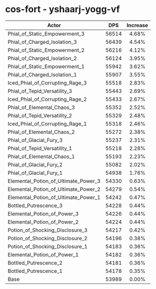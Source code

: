 # cos-fort - yshaarj-yogg-vf
| Actor | DPS | Increase |
|---|:---:|:---:|
|Phial_of_Static_Empowerment_3|56514|4.68%|
|Phial_of_Charged_Isolation_3|56439|4.54%|
|Phial_of_Static_Empowerment_2|56216|4.12%|
|Phial_of_Charged_Isolation_2|56124|3.95%|
|Phial_of_Static_Empowerment_1|55942|3.62%|
|Phial_of_Charged_Isolation_1|55907|3.55%|
|Iced_Phial_of_Corrupting_Rage_3|55518|2.83%|
|Phial_of_Tepid_Versatility_3|55443|2.69%|
|Iced_Phial_of_Corrupting_Rage_2|55433|2.67%|
|Phial_of_Elemental_Chaos_3|55352|2.52%|
|Phial_of_Tepid_Versatility_2|55329|2.48%|
|Iced_Phial_of_Corrupting_Rage_1|55318|2.46%|
|Phial_of_Elemental_Chaos_2|55272|2.38%|
|Phial_of_Glacial_Fury_3|55237|2.31%|
|Phial_of_Tepid_Versatility_1|55218|2.28%|
|Phial_of_Elemental_Chaos_1|55193|2.23%|
|Phial_of_Glacial_Fury_2|55082|2.02%|
|Phial_of_Glacial_Fury_1|54938|1.76%|
|Elemental_Potion_of_Ultimate_Power_3|54330|0.63%|
|Elemental_Potion_of_Ultimate_Power_2|54279|0.54%|
|Elemental_Potion_of_Ultimate_Power_1|54242|0.47%|
|Bottled_Putrescence_3|54228|0.44%|
|Elemental_Potion_of_Power_3|54226|0.44%|
|Elemental_Potion_of_Power_2|54224|0.44%|
|Potion_of_Shocking_Disclosure_3|54217|0.42%|
|Potion_of_Shocking_Disclosure_2|54196|0.38%|
|Potion_of_Shocking_Disclosure_1|54183|0.36%|
|Elemental_Potion_of_Power_1|54182|0.36%|
|Bottled_Putrescence_2|54181|0.36%|
|Bottled_Putrescence_1|54178|0.35%|
|Base|53989|0.00%|
